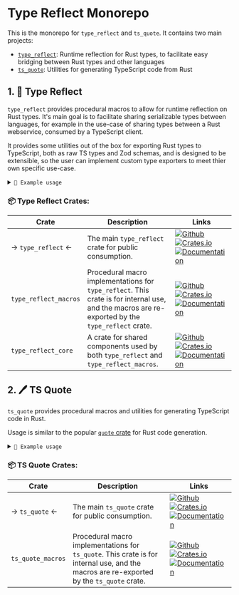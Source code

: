 # Type Reflect Monorepo

This is the monorepo for `type_reflect` and `ts_quote`.  It contains two main projects:

- [`type_reflect`](#1--type-reflect): Runtime reflection for Rust types, to facilitate easy bridging between Rust types and other languages
- [`ts_quote`](#2-%EF%B8%8F-ts-quote): Utilities for generating TypeScript code from Rust

## 1. 🪩 Type Reflect

`type_reflect` provides procedural macros to allow for runtime reflection on Rust types.  It's main goal is to facilitate sharing serializable types between languages, for example in the use-case of sharing types between a Rust webservice, consumed by a TypeScript client.

It provides some utilities out of the box for exporting Rust types to TypeScript, both as raw TS types and Zod schemas, and is designed to be extensible, so the user can implement custom type exporters to meet thier own specific use-case.

<details> <summary><code>📝 Example usage</code></summary>

Give types runtime reflection using the `Reflect` derive macro:

```rust
#[derive(Reflect)]
struct Message {
    index: u32,
    text: Option<String>,
}
```

Export types using the `export_types!` macro:

```rust
export_types!(
    types: [
        Message
    ]
    exports: [
        Zod("/path/to/zod_export.ts"),
        TypeScript("/path/to/ts_export.ts", tab_width: 2),
    ]
)
```

Invoking this macro will generate the following `ts_export.ts` file:

```ts
export type Message = {
index: number;
text?: string;
};
```

and the following `zod_export.ts`:

```ts
import { z } from 'zod';

export const MessageSchema = z.object({
    index: z.number(),
    text: z.string().optional(),
});

export type Message = z.infer<typeof MessageSchema>;
```

*For more examples check the [type_reflect crate README](type_reflect)*

</details>

### 📦 Type Reflect Crates:

| Crate    | Description | Links    |
|----------|-------------|----------|
| → `type_reflect` ← | The main `type_reflect` crate for public consumption. | [![Github](https://img.shields.io/badge/github-source-blue?logo=github)](type_reflect) [![Crates.io](https://img.shields.io/crates/v/type_reflect.svg)](https://crates.io/crates/type_reflect) [![Documentation](https://docs.rs/type_reflect/badge.svg)](https://docs.rs/type_reflect) |
| `type_reflect_macros` | Procedural macro implementations for `type_reflect`.  This crate is for internal use, and the macros are re-exported by the `type_reflect` crate. | [![Github](https://img.shields.io/badge/github-source-blue?logo=github)](type_reflect_macros) [![Crates.io](https://img.shields.io/crates/v/type_reflect_macros.svg)](https://crates.io/crates/type_reflect_macros) [![Documentation](https://docs.rs/type_reflect_macros/badge.svg)](https://docs.rs/type_reflect_macros) |
| `type_reflect_core` | A crate for shared components used by both `type_reflect` and `type_reflect_macros`. | [![Github](https://img.shields.io/badge/github-source-blue?logo=github)](type_reflect_core) [![Crates.io](https://img.shields.io/crates/v/type_reflect_core.svg)](https://crates.io/crates/type_reflect_core) [![Documentation](https://docs.rs/type_reflect_core/badge.svg)](https://docs.rs/type_reflect_core) |

## 2. 🖊️ TS Quote

`ts_quote` provides procedural macros and utilities for generating TypeScript code in Rust.

Usage is similar to the popular [`quote` crate](https://crates.io/crates/quote) for Rust code generation.

<details> <summary><code>📝 Example usage</code></summary>

Create a TypeScript string using the `ts_string!` macro:

```rust
let ts: String = ts_string!{ const foo: number = 1; };
```

Embed Rust runtime values in the output by prefixing with `#`:

```rust
let var_name = "foo";
let value = 1;

let ts: String = ts_string!{ const #var_name: number = #value; };
// the value of ts is "const foo: number = 1;"
```

Output pretty-printed TypeScript:

```rust
let ts_func: TS = ts_quote! {
    const add = (x: number, y: number) => {
        return x + y;
    };
}?;

let pretty: String = ts_func.formatted(None)?.unwrap();
```

*For more examples check the [ts_quote crate README](ts_quote)*

</details>

### 📦 TS Quote Crates:

| Crate    | Description | Links    |
|----------|-------------|----------|
| → `ts_quote` ← | The main `ts_quote` crate for public consumption. | [![Github](https://img.shields.io/badge/github-source-blue?logo=github)](ts_quote) [![Crates.io](https://img.shields.io/crates/v/ts_quote.svg)](https://crates.io/crates/ts_quote) [![Documentation](https://docs.rs/ts_quote/badge.svg)](https://docs.rs/ts_quote) |
| `ts_quote_macros` | Procedural macro implementations for `ts_quote`.  This crate is for internal use, and the macros are re-exported by the `ts_quote` crate. | [![Github](https://img.shields.io/badge/github-source-blue?logo=github)](ts_quote_macros) [![Crates.io](https://img.shields.io/crates/v/ts_quote.svg)](https://crates.io/crates/ts_quote_macros) [![Documentation](https://docs.rs/ts_quote/badge.svg)](https://docs.rs/ts_quote_macros) |

